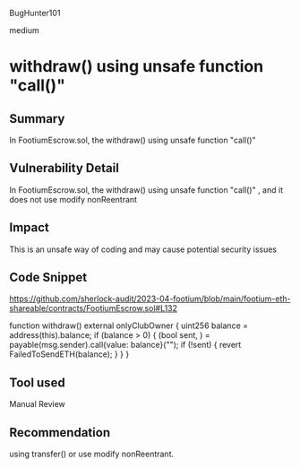 BugHunter101

medium

# withdraw() using unsafe function "call()"

## Summary

In FootiumEscrow.sol, the withdraw() using unsafe function "call()"

## Vulnerability Detail

In FootiumEscrow.sol, the withdraw() using unsafe function "call()" , and it does not use modify nonReentrant

## Impact

This is an unsafe way of coding and may cause potential security issues

## Code Snippet

https://github.com/sherlock-audit/2023-04-footium/blob/main/footium-eth-shareable/contracts/FootiumEscrow.sol#L132

function withdraw() external onlyClubOwner {
        uint256 balance = address(this).balance;
        if (balance > 0) {
            (bool sent, ) = payable(msg.sender).call{value: balance}("");
            if (!sent) {
                revert FailedToSendETH(balance);
            }
        }
    }

## Tool used

Manual Review

## Recommendation

using transfer() or use modify nonReentrant.
